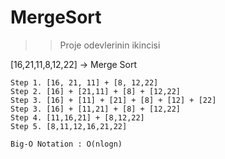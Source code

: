 # MergeSort
>> Proje odevlerinin ikincisi

[16,21,11,8,12,22] -> Merge Sort

    Step 1. [16, 21, 11] + [8, 12,22]
    Step 2. [16] + [21,11] + [8] + [12,22]
    Step 3. [16] + [11] + [21] + [8] + [12] + [22]
    Step 3. [16] + [11,21] + [8] + [12,22]
    Step 4. [11,16,21] + [8,12,22]
    Step 5. [8,11,12,16,21,22]
    
    Big-O Notation : O(nlogn)
